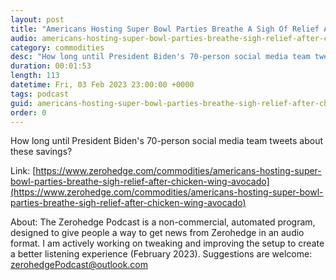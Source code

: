 ```yaml
---
layout: post
title: "Americans Hosting Super Bowl Parties Breathe A Sigh Of Relief After Chicken Wing, Avocado Prices Drop"
audio: americans-hosting-super-bowl-parties-breathe-sigh-relief-after-chicken-wing-avocado-4
category: commodities
desc: "How long until President Biden's 70-person social media team tweets about these savings?"
duration: 00:01:53
length: 113
datetime: Fri, 03 Feb 2023 23:00:00 +0000
tags: podcast
guid: americans-hosting-super-bowl-parties-breathe-sigh-relief-after-chicken-wing-avocado-0
order: 0
---
```

How long until President Biden's 70-person social media team tweets about these savings?

Link: [https://www.zerohedge.com/commodities/americans-hosting-super-bowl-parties-breathe-sigh-relief-after-chicken-wing-avocado](https://www.zerohedge.com/commodities/americans-hosting-super-bowl-parties-breathe-sigh-relief-after-chicken-wing-avocado)

About: The Zerohedge Podcast is a non-commercial, automated program, designed to give people a way to get news from Zerohedge in an audio format.  I am actively working on tweaking and improving the setup to create a better listening experience (February 2023).  Suggestions are welcome: [zerohedgePodcast@outlook.com](mailto:zerohedgePodcast@outlook.com)